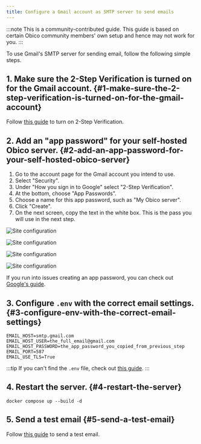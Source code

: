 ```yaml
---
title: Configure a Gmail account as SMTP server to send emails
---
```


:::note
This is a community-contributed guide. This guide is based on certain Obico community members' own setup and hence may not work for you.
:::

To use Gmail's SMTP server for sending email, follow the following simple steps.

## 1. Make sure the 2-Step Verification is turned on for the Gmail account. {#1-make-sure-the-2-step-verification-is-turned-on-for-the-gmail-account}

Follow [this guide](https://support.google.com/accounts/answer/185839) to turn on 2-Step Verification.

## 2. Add an "app password" for your self-hosted Obico server. {#2-add-an-app-password-for-your-self-hosted-obico-server}

1. Go to the account page for the Gmail account you intend to use.
1. Select "Security".
1. Under "How you sign in to Google" select "2-Step Verification".
1. At the bottom, choose "App Passwords".
1. Choose a name for this app password, such as "My Obico server".
1. Click "Create".
1. On the next screen, copy the text in the white box. This is the pass you will use in the next step.


![Site configuration](/img/server-guides//gmail_setup_1.png)

![Site configuration](/img/server-guides//gmail_setup_2.png)

![Site configuration](/img/server-guides//gmail_setup_3.png)

![Site configuration](/img/server-guides//gmail_setup_4.png)

If you run into issues creating an app password, you can check out [Google's guide](https://support.google.com/mail/answer/185833?hl=en).

## 3. Configure `.env` with the correct email settings. {#3-configure-env-with-the-correct-email-settings}

```
EMAIL_HOST=smtp.gmail.com
EMAIL_HOST_USER=the_full_email@gmail.com
EMAIL_HOST_PASSWORD=the_app_password_you_copied_from_previous_step
EMAIL_PORT=587
EMAIL_USE_TLS=True
```

:::tip
If you can't find the `.env` file, check out [this guide](../configure.md/#email-smtp).
:::

## 4. Restart the server. {#4-restart-the-server}

`docker compose up --build -d`

## 5. Send a test email {#5-send-a-test-email}

Follow [this guide](email_guide.md/#test-if-your-email-server-configuration-works) to send a test email.
